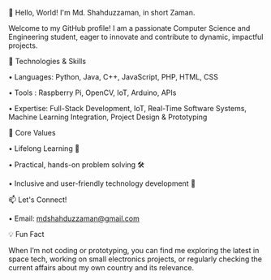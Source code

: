 👋 Hello, World! I'm Md. Shahduzzaman, in short Zaman.

Welcome to my GitHub profile! I am a passionate Computer Science and Engineering student, eager to innovate and contribute to dynamic, impactful projects.


🔧 Technologies & Skills

•	Languages: Python, Java, C++, JavaScript, PHP, HTML, CSS

•	Tools : Raspberry Pi, OpenCV, IoT, Arduino, APIs

•	Expertise: Full-Stack Development, IoT, Real-Time Software Systems, Machine Learning Integration, Project Design & Prototyping


🌟 Core Values

•	Lifelong Learning 🌱

•	Practical, hands-on problem solving 🛠️

•	Inclusive and user-friendly technology development 🤝


📫 Let's Connect!

•	Email: mdshahduzzaman@gmail.com


💡 Fun Fact

When I’m not coding or prototyping, you can find me exploring the latest in space tech, working on small electronics projects, or regularly checking the current affairs about my own country and its relevance.
